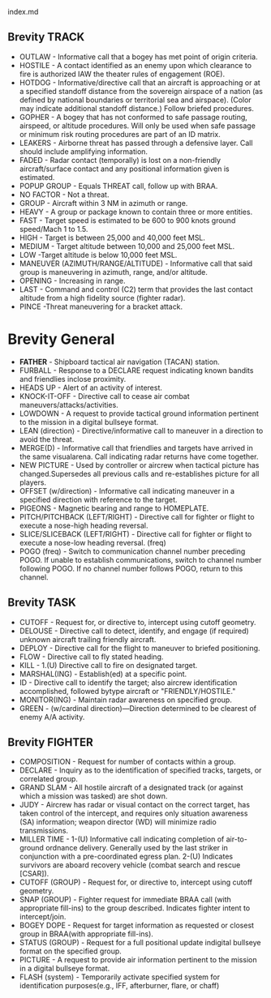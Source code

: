 index.md

## Brevity TRACK

* OUTLAW - Informative  call  that  a  bogey  has  met  point  of  origin  criteria.
* HOSTILE - A  contact  identified  as  an  enemy  upon  which  clearance  to  fire  is  authorized  IAW the  theater  rules  of  engagement  (ROE).
* HOTDOG - Informative/directive  call  that  an  aircraft  is  approaching  or  at  a  specified standoff  distance  from  the  sovereign  airspace  of  a  nation  (as  defined  by  national  boundaries  or territorial  sea  and  airspace).    (Color  may  indicate  additional  standoff  distance.)    Follow  briefed procedures.
* GOPHER - A  bogey  that  has  not  conformed  to  safe  passage  routing,  airspeed,  or  altitude procedures.  Will  only  be  used  when  safe  passage  or  minimum  risk  routing  procedures  are  part  of an ID matrix.
* LEAKERS - Airborne  threat  has  passed  through  a  defensive  layer.    Call  should  include amplifying  information.
* FADED - Radar  contact  (temporally)  is  lost  on  a  non-friendly  aircraft/surface  contact  and  any positional  information  given  is  estimated.
* POPUP GROUP - Equals THREAT call, follow up with BRAA. 
* NO  FACTOR - Not  a  threat.
* GROUP - Aircraft  within  3  NM  in  azimuth  or  range.
* HEAVY - A  group  or  package  known  to  contain  three  or  more  entities.
* FAST - Target  speed  is  estimated  to  be  600  to  900  knots  ground  speed/Mach  1  to  1.5.
* HIGH - Target  is  between  25,000  and  40,000  feet  MSL.
* MEDIUM - Target  altitude  between  10,000  and  25,000  feet  MSL. 
* LOW  -Target  altitude  is  below  10,000  feet  MSL.
* MANEUVER (AZIMUTH/RANGE/ALTITUDE) - Informative  call  that  said  group  is maneuvering  in  azimuth,  range,  and/or  altitude.
* OPENING - Increasing  in  range.
* LAST - Command  and  control  (C2)  term  that  provides  the  last  contact  altitude  from  a  high fidelity  source  (fighter  radar).
* PINCE  -Threat  maneuvering  for  a  bracket  attack.


# Brevity General

* **FATHER** - Shipboard  tactical  air  navigation  (TACAN)  station.
* FURBALL - Response  to  a  DECLARE  request  indicating  known  bandits  and  friendlies  inclose  proximity.
* HEADS  UP - Alert  of  an  activity  of  interest.
* KNOCK-IT-OFF - Directive  call  to  cease  air  combat maneuvers/attacks/activities.
* LOWDOWN - A  request  to  provide  tactical  ground  information  pertinent  to  the  mission  in  a digital  bullseye  format. 
* LEAN (direction) - Directive/informative  call  to  maneuver  in  a  direction  to  avoid  the  threat.
* MERGE(D) - Informative  call  that  friendlies  and  targets  have  arrived  in  the  same  visualarena.    Call  indicating  radar  returns  have  come  together.
* NEW  PICTURE - Used  by  controller  or  aircrew  when  tactical  picture  has  changed.Supersedes  all  previous  calls  and  re-establishes  picture  for  all  players.
* OFFSET  (w/direction) - Informative  call  indicating  maneuver  in  a  specified  direction  with reference  to  the  target.
* PIGEONS - Magnetic  bearing  and  range  to  HOMEPLATE.
* PITCH/PITCHBACK  (LEFT/RIGHT) - Directive  call  for  fighter  or  flight  to  execute  a nose-high  heading  reversal.
* SLICE/SLICEBACK  (LEFT/RIGHT) - Directive  call  for  fighter  or  flight  to  execute  a nose-low  heading  reversal.
(freq)
* POGO  (freq) - Switch  to  communication  channel  number  preceding  POGO. If  unable to  establish  communications,  switch  to  channel  number  following  POGO.    If  no  channel  number follows  POGO,  return  to  this  channel.

## Brevity TASK

* CUTOFF - Request  for,  or  directive  to,  intercept  using  cutoff  geometry.
* DELOUSE - Directive  call  to  detect,  identify,  and  engage  (if  required)  unknown  aircraft trailing  friendly  aircraft.
* DEPLOY - Directive  call  for  the  flight  to  maneuver  to  briefed  positioning.
* FLOW - Directive  call  to  fly  stated  heading.
* KILL - 1.(U)    Directive  call  to  fire  on  designated  target.
* MARSHAL(ING) - Establish(ed)  at  a  specific  point.
* ID - Directive  call  to  identify  the  target;  also  aircrew  identification accomplished,  followed  bytype  aircraft  or  "FRIENDLY/HOSTILE."
* MONITOR(ING) - Maintain  radar  awareness  on  specified  group.
* GREEN - (w/cardinal  direction)—Direction  determined  to  be  clearest  of  enemy  A/A  activity.

## Brevity FIGHTER

* COMPOSITION - Request  for  number  of  contacts  within  a  group.
* DECLARE - Inquiry  as  to  the  identification  of  specified  tracks,  targets,  or  correlated  group.
* GRAND  SLAM - All  hostile  aircraft  of  a  designated  track  (or  against  which  a  mission  was tasked)  are  shot  down.
* JUDY - Aircrew  has  radar  or  visual  contact  on  the  correct  target,  has  taken  control  of  the intercept,  and  requires  only  situation  awareness  (SA)  information;  weapon  director  (WD)  will minimize  radio  transmissions.
* MILLER  TIME - 1-(U)  Informative  call  indicating  completion  of  air-to-ground  ordnance  delivery. Generally used  by  the  last  striker  in  conjunction  with  a  pre-coordinated  egress  plan.
2-(U)  Indicates  survivors  are  aboard  recovery  vehicle  (combat  search  and  rescue  [CSAR]).
* CUTOFF  (GROUP) - Request  for,  or  directive  to,  intercept  using  cutoff  geometry.
* SNAP  (GROUP) - Fighter  request  for  immediate  BRAA  call  (with  appropriate  fill-ins)  to  the  group  described.  Indicates  fighter  intent  to  intercept/join. 
* BOGEY  DOPE - Request  for  target  information  as  requested  or  closest  group  in  BRAA(with  appropriate  fill-ins).
* STATUS  (GROUP) - Request  for  a  full  positional  update  indigital  bullseye  format  on  the  specified  group.
* PICTURE - A request  to  provide  air  information  pertinent  to  the  mission  in  a  digital  bullseye  format.
* FLASH  (system) - Temporarily  activate  specified  system  for  identification  purposes(e.g.,  IFF,  afterburner,  flare,  or  chaff)
